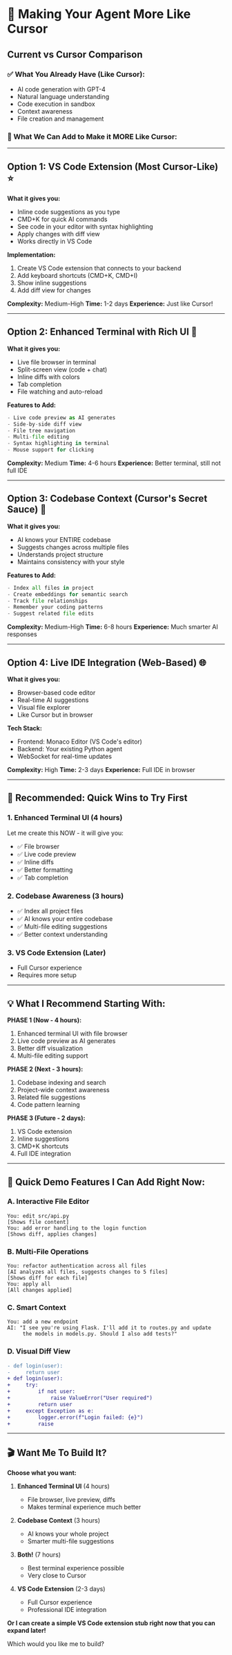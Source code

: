 # 🎯 Making Your Agent More Like Cursor

## Current vs Cursor Comparison

### ✅ What You Already Have (Like Cursor):
- AI code generation with GPT-4
- Natural language understanding
- Code execution in sandbox
- Context awareness
- File creation and management

### 🚀 What We Can Add to Make it MORE Like Cursor:

---

## Option 1: VS Code Extension (Most Cursor-Like) ⭐

**What it gives you:**
- Inline code suggestions as you type
- CMD+K for quick AI commands
- See code in your editor with syntax highlighting
- Apply changes with diff view
- Works directly in VS Code

**Implementation:**
1. Create VS Code extension that connects to your backend
2. Add keyboard shortcuts (CMD+K, CMD+I)
3. Show inline suggestions
4. Add diff view for changes

**Complexity:** Medium-High
**Time:** 1-2 days
**Experience:** Just like Cursor!

---

## Option 2: Enhanced Terminal with Rich UI 🎨

**What it gives you:**
- Live file browser in terminal
- Split-screen view (code + chat)
- Inline diffs with colors
- Tab completion
- File watching and auto-reload

**Features to Add:**
```python
- Live code preview as AI generates
- Side-by-side diff view
- File tree navigation
- Multi-file editing
- Syntax highlighting in terminal
- Mouse support for clicking
```

**Complexity:** Medium
**Time:** 4-6 hours
**Experience:** Better terminal, still not full IDE

---

## Option 3: Codebase Context (Cursor's Secret Sauce) 🧠

**What it gives you:**
- AI knows your ENTIRE codebase
- Suggests changes across multiple files
- Understands project structure
- Maintains consistency with your style

**Features to Add:**
```python
- Index all files in project
- Create embeddings for semantic search
- Track file relationships
- Remember your coding patterns
- Suggest related file edits
```

**Complexity:** Medium-High
**Time:** 6-8 hours
**Experience:** Much smarter AI responses

---

## Option 4: Live IDE Integration (Web-Based) 🌐

**What it gives you:**
- Browser-based code editor
- Real-time AI suggestions
- Visual file explorer
- Like Cursor but in browser

**Tech Stack:**
- Frontend: Monaco Editor (VS Code's editor)
- Backend: Your existing Python agent
- WebSocket for real-time updates

**Complexity:** High
**Time:** 2-3 days
**Experience:** Full IDE in browser

---

## 🎯 Recommended: Quick Wins to Try First

### 1. Enhanced Terminal UI (4 hours)
Let me create this NOW - it will give you:
- ✅ File browser
- ✅ Live code preview
- ✅ Inline diffs
- ✅ Better formatting
- ✅ Tab completion

### 2. Codebase Awareness (3 hours)
- ✅ Index all project files
- ✅ AI knows your entire codebase
- ✅ Multi-file editing suggestions
- ✅ Better context understanding

### 3. VS Code Extension (Later)
- Full Cursor experience
- Requires more setup

---

## 💡 What I Recommend Starting With:

**PHASE 1 (Now - 4 hours):**
1. Enhanced terminal UI with file browser
2. Live code preview as AI generates
3. Better diff visualization
4. Multi-file editing support

**PHASE 2 (Next - 3 hours):**
1. Codebase indexing and search
2. Project-wide context awareness
3. Related file suggestions
4. Code pattern learning

**PHASE 3 (Future - 2 days):**
1. VS Code extension
2. Inline suggestions
3. CMD+K shortcuts
4. Full IDE integration

---

## 🚀 Quick Demo Features I Can Add Right Now:

### A. Interactive File Editor
```
You: edit src/api.py
[Shows file content]
You: add error handling to the login function
[Shows diff, applies changes]
```

### B. Multi-File Operations
```
You: refactor authentication across all files
[AI analyzes all files, suggests changes to 5 files]
[Shows diff for each file]
You: apply all
[All changes applied]
```

### C. Smart Context
```
You: add a new endpoint
AI: "I see you're using Flask. I'll add it to routes.py and update 
     the models in models.py. Should I also add tests?"
```

### D. Visual Diff View
```diff
- def login(user):
-     return user
+ def login(user):
+     try:
+         if not user:
+             raise ValueError("User required")
+         return user
+     except Exception as e:
+         logger.error(f"Login failed: {e}")
+         raise
```

---

## 🎬 Want Me To Build It?

**Choose what you want:**

1. **Enhanced Terminal UI** (4 hours)
   - File browser, live preview, diffs
   - Makes terminal experience much better

2. **Codebase Context** (3 hours)  
   - AI knows your whole project
   - Smarter multi-file suggestions

3. **Both!** (7 hours)
   - Best terminal experience possible
   - Very close to Cursor

4. **VS Code Extension** (2-3 days)
   - Full Cursor experience
   - Professional IDE integration

**Or I can create a simple VS Code extension stub right now that you can expand later!**

Which would you like me to build?


